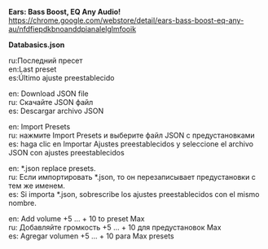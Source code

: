 **Ears: Bass Boost, EQ Any Audio!**  
https://chrome.google.com/webstore/detail/ears-bass-boost-eq-any-au/nfdfiepdkbnoanddpianalelglmfooik  

**Databasics.json**  

ru:Последний пресет  
en:Last preset  
es:Último ajuste preestablecido  

 en: Download JSON file  
 ru: Скачайте JSON файл  
 es: Descargar archivo JSON  

 en: Import Presets  
 ru: нажмите Import Presets и выберите файл JSON с предустановками  
 es: haga clic en Importar Ajustes preestablecidos y seleccione el archivo JSON con ajustes preestablecidos  
 
 en: *.json replace presets.  
 ru: Если импортировать *.json, то он перезаписывает предустановки с тем же именем.  
 es: Si importa *.json, sobrescribe los ajustes preestablecidos con el mismo nombre.  


 en: Add volume +5 ... + 10 to preset Max  
 ru: Добавляйте громкость +5 ... + 10 для предустановок Max  
 es: Agregar volumen +5 ... + 10 para Max presets  
